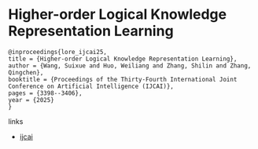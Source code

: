 # Higher-order Logical Knowledge Representation Learning

```
@inproceedings{lore_ijcai25,
title = {Higher-order Logical Knowledge Representation Learning},
author = {Wang, Suixue and Huo, Weiliang and Zhang, Shilin and Zhang, Qingchen},
booktitle = {Proceedings of the Thirty-Fourth International Joint Conference on Artificial Intelligence (IJCAI)},
pages = {3398--3406},
year = {2025}
}
```

links
- [ijcai](https://www.ijcai.org/proceedings/2025/378)
